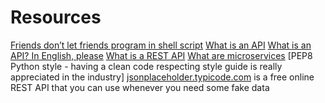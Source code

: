 # Resources

[Friends don’t let friends program in shell script](https://www.turnkeylinux.org/blog/friends-dont-let-friends-program-shell-script)
[What is an API](https://www.webopedia.com/definitions/api/)
[What is an API? In English, please](https://www.freecodecamp.org/news/what-is-an-api-in-english-please-b880a3214a82/)
[What is a REST API](https://www.sitepoint.com/rest-api/)
[What are microservices](https://smartbear.com/learn/api-design/microservices/)
[PEP8 Python style - having a clean code respecting style guide is really appreciated in the industry]
[jsonplaceholder.typicode.com](https://jsonplaceholder.typicode.com/) is a free online REST API that you can use whenever you need some fake data
